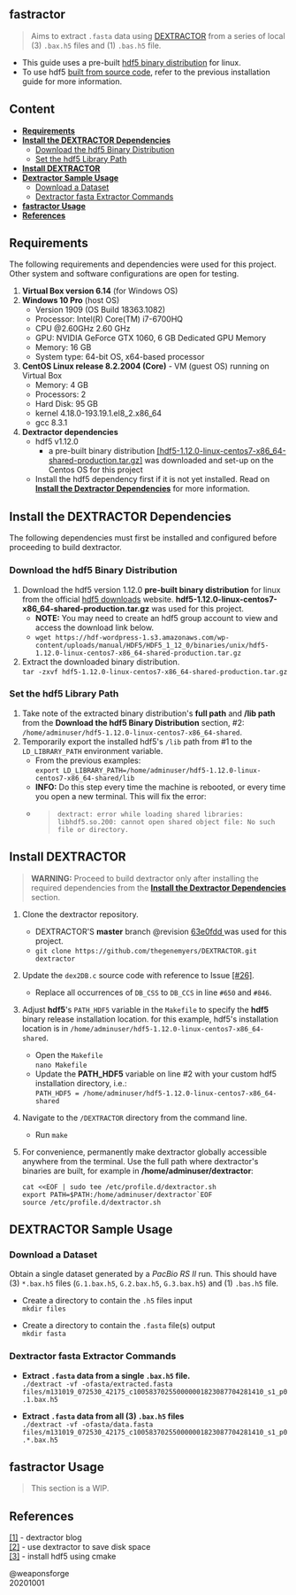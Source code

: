 ## fastractor
 
> Aims to extract `.fasta` data using [DEXTRACTOR](https://github.com/thegenemyers/DEXTRACTOR) from a series of local (3) `.bax.h5` files and (1) `.bas.h5` file.  

- This guide uses a pre-built [hdf5 binary distribution](https://www.hdfgroup.org/downloads/hdf5/) for linux.  
- To use hdf5 [built from source code](https://github.com/weaponsforge/fastractor/wiki/Dextractor:-Build-HDF5-from-Source-Code), refer to the previous installation guide for more information.

## Content

- [**Requirements**](#requirements)
- [**Install the DEXTRACTOR Dependencies**](#install-the-dextractor-dependencies)
	- [Download the hdf5 Binary Distribution](#download-the-hdf5-binary-distribution)
	- [Set the hdf5 Library Path](#set-the-hdf5-library-path)
- [**Install DEXTRACTOR**](#install-dextractor)
- [**Dextractor Sample Usage**](#dextractor-sample-usage)
	- [Download a Dataset](#download-a-dataset)
	- [Dextractor fasta Extractor Commands](#dextractor-fasta-extractor-commands)
- [**fastractor Usage**](#fastractor-usage)
- [**References**](#references)

## Requirements

The following requirements and dependencies were used for this project. Other system and software configurations are open for testing.

1. **Virtual Box version 6.14** (for Windows OS)
2. **Windows 10 Pro** (host OS)
	- Version 1909 (OS Build 18363.1082)
	- Processor: Intel(R) Core(TM) i7-6700HQ
	- CPU @2.60GHz 2.60 GHz
	- GPU: NVIDIA GeForce GTX 1060, 6 GB Dedicated GPU Memory
	- Memory: 16 GB
	- System type: 64-bit OS, x64-based processor
3. **CentOS Linux release 8.2.2004 (Core)** - VM (guest OS) running on Virtual Box
	- Memory: 4 GB
	- Processors: 2
	- Hard Disk: 95 GB
	- kernel 4.18.0-193.19.1.el8\_2.x86\_64
	- gcc 8.3.1
4. **Dextractor dependencies**
	- hdf5 v1.12.0 
		- a pre-built binary distribution [[hdf5-1.12.0-linux-centos7-x86_64-shared-production.tar.gz]](https://www.hdfgroup.org/downloads/hdf5/) was downloaded and set-up on the Centos OS for this project
	- Install the hdf5 dependency first if it is not yet installed. Read on [**Install the Dextractor Dependencies**](#install-the-dextractor-dependencies) for more information.


## Install the DEXTRACTOR Dependencies

The following dependencies must first be installed and configured before proceeding to build dextractor.

### Download the hdf5 Binary Distribution

1. Download the hdf5 version 1.12.0 **pre-built binary distribution** for linux from the official [hdf5 downloads](https://www.hdfgroup.org/downloads/hdf5/) website. **hdf5-1.12.0-linux-centos7-x86_64-shared-production.tar.gz** was used for this project.  
	- **NOTE:** You may need to create an hdf5 group account to view and access the download link below.
	- `wget https://hdf-wordpress-1.s3.amazonaws.com/wp-content/uploads/manual/HDF5/HDF5_1_12_0/binaries/unix/hdf5-1.12.0-linux-centos7-x86_64-shared-production.tar.gz`
2. Extract the downloaded binary distribution.  
`tar -zxvf hdf5-1.12.0-linux-centos7-x86_64-shared-production.tar.gz`  


### Set the hdf5 Library Path

1. Take note of the extracted binary distribution's **full path** and **/lib path** from the **Download the hdf5 Binary Distribution** section, #2:  
`/home/adminuser/hdf5-1.12.0-linux-centos7-x86_64-shared`.
2. Temporarily export the installed hdf5's `/lib` path from #1 to the `LD_LIBRARY_PATH` environment variable.
   - From the previous examples:  
`export LD_LIBRARY_PATH=/home/adminuser/hdf5-1.12.0-linux-centos7-x86_64-shared/lib`
   - **INFO:** Do this step every time the machine is rebooted, or every time you open a new terminal. This will fix the error:
   - >```dextract: error while loading shared libraries: libhdf5.so.200: cannot open shared object file: No such file or directory.```

## Install DEXTRACTOR

> **WARNING:** Proceed to build dextractor only after installing the required dependencies from the [**Install the Dextractor Dependencies**](#install-the-dextractor-dependencies) section.

1. Clone the dextractor repository.
	- DEXTRACTOR'S **master** branch @revision [63e0fdd
](https://github.com/thegenemyers/DEXTRACTOR/commit/63e0fdd78f14d7240c951d885773d7e12a46350b) was used for this project.  
	- `git clone https://github.com/thegenemyers/DEXTRACTOR.git dextractor`
2. Update the `dex2DB.c` source code with reference to Issue [[#26]](https://github.com/thegenemyers/DEXTRACTOR/issues/26).
	- Replace all occurrences of `DB_CSS` to `DB_CCS` in line `#650` and `#846`.
3. Adjust **hdf5**'s `PATH_HDF5` variable in the `Makefile` to specify the **hdf5** binary release installation location. for this example, hdf5's installation location is in `/home/adminuser/hdf5-1.12.0-linux-centos7-x86_64-shared`.
	- Open the `Makefile`  
`nano Makefile`
	- Update the **PATH_HDF5** variable on line #2 with your custom hdf5 installation directory, i.e.:  
`PATH_HDF5 = /home/adminuser/hdf5-1.12.0-linux-centos7-x86_64-shared`
4. Navigate to the `/DEXTRACTOR` directory from the command line.
	- Run `make`
5. For convenience, permanently make dextractor globally accessible anywhere from the terminal. Use the full path where dextractor's binaries are built, for example in **/home/adminuser/dextractor**: 

   ```
   cat <<EOF | sudo tee /etc/profile.d/dextractor.sh
   export PATH=$PATH:/home/adminuser/dextractor`EOF
   source /etc/profile.d/dextractor.sh
   ```


## DEXTRACTOR Sample Usage

### Download a Dataset

Obtain a single dataset generated by a *PacBio RS II* run. This should have (3) `*.bax.h5`  files (`G.1.bax.h5`, `G.2.bax.h5`, `G.3.bax.h5`) and (1) `.bas.h5` file.

- Create a directory to contain the `.h5` files input  
`mkdir files`

- Create a directory to contain the `.fasta` file(s) output  
`mkdir fasta`


### Dextractor fasta Extractor Commands



- **Extract `.fasta` data from a single `.bax.h5` file.**  
`./dextract -vf -ofasta/extracted.fasta files/m131019_072530_42175_c100583702550000001823087704281410_s1_p0.1.bax.h5`

- **Extract `.fasta` data from all (3) `.bax.h5` files**  
`./dextract -vf -ofasta/data.fasta files/m131019_072530_42175_c100583702550000001823087704281410_s1_p0.*.bax.h5`

## fastractor Usage

> This section is a WIP.

## References

[[1]](https://dazzlerblog.wordpress.com/command-guides/dextractor-command-guide/) - dextractor blog  
[[2]](https://dazzlerblog.wordpress.com/2014/03/22/the-dextractor-module-save-disk-space-for-your-pacbio-projects/) - use dextractor to save disk space  
[[3]](https://trello.com/c/SaI1183f) - install hdf5 using cmake

@weaponsforge  
20201001
